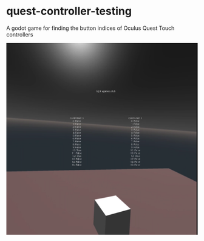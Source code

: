 # quest-controller-testing
A godot game for finding the button indices of Oculus Quest Touch controllers

![screenshot](https://raw.githubusercontent.com/creikey/quest-controller-testing/master/screenshot.png)
